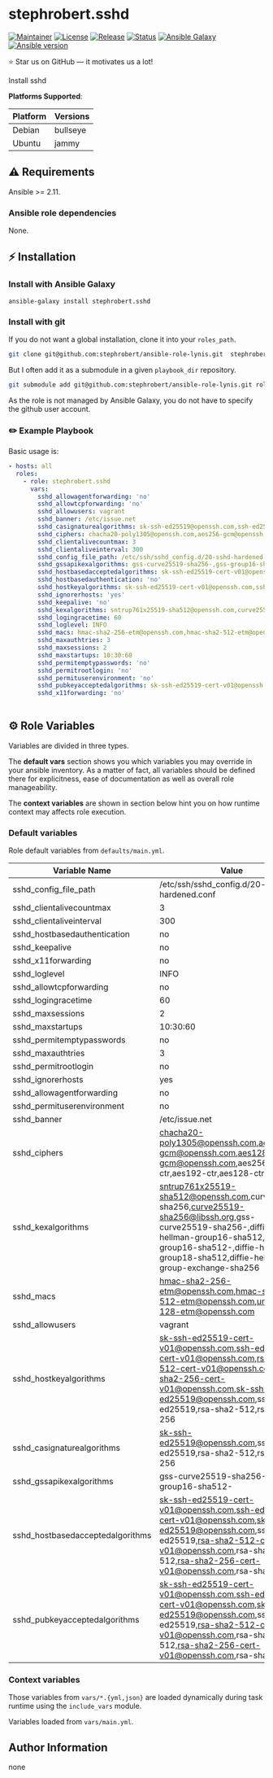 # stephrobert.sshd

[![Maintainer](https://img.shields.io/badge/maintained%20by-stephrobert-e00000?style=flat-square)](https://github.com/stephrobert)
[![License](https://img.shields.io/github/license/stephrobert/ansible-role-lynis?style=flat-square)](https://github.com/stephrobert/ansible-role-lynis/blob/main/LICENSE)
[![Release](https://img.shields.io/github/v/release/stephrobert/ansible-role-lynis?style=flat-square)](https://github.com/stephrobert/ansible-role-lynis/releases)
[![Status](https://img.shields.io/github/workflow/status/stephrobert/ansible-role-lynis/Ansible%20Molecule?style=flat-square&label=tests)](https://github.com/stephrobert/ansible-role-lynis/actions?query=workflow%3A%22Ansible+Molecule%22)
[![Ansible Galaxy](https://img.shields.io/badge/ansible-galaxy-black.svg?style=flat-square&logo=ansible)](https://galaxy.ansible.com/stephrobert/sshd)[![Ansible version](https://img.shields.io/badge/ansible-%3E%3D2.10-black.svg?style=flat-square&logo=ansible)](https://github.com/ansible/ansible)

⭐ Star us on GitHub — it motivates us a lot!

Install sshd

**Platforms Supported**:

| Platform | Versions |
|----------|----------|
| Debian | bullseye |
| Ubuntu | jammy |

## ⚠️ Requirements

Ansible >= 2.11.

### Ansible role dependencies

None.

## ⚡ Installation

### Install with Ansible Galaxy

```shell
ansible-galaxy install stephrobert.sshd
```

### Install with git

If you do not want a global installation, clone it into your `roles_path`.

```bash
git clone git@github.com:stephrobert/ansible-role-lynis.git  stephrobert.sshd
```

But I often add it as a submodule in a given `playbook_dir` repository.

```bash
git submodule add git@github.com:stephrobert/ansible-role-lynis.git roles/stephrobert.sshd
```

As the role is not managed by Ansible Galaxy, you do not have to specify the
github user account.

### ✏️ Example Playbook

Basic usage is:

```yaml
- hosts: all
  roles:
    - role: stephrobert.sshd
      vars:
        sshd_allowagentforwarding: 'no'
        sshd_allowtcpforwarding: 'no'
        sshd_allowusers: vagrant
        sshd_banner: /etc/issue.net
        sshd_casignaturealgorithms: sk-ssh-ed25519@openssh.com,ssh-ed25519,rsa-sha2-512,rsa-sha2-256
        sshd_ciphers: chacha20-poly1305@openssh.com,aes256-gcm@openssh.com,aes128-gcm@openssh.com,aes256-ctr,aes192-ctr,aes128-ctr
        sshd_clientalivecountmax: 3
        sshd_clientaliveinterval: 300
        sshd_config_file_path: /etc/ssh/sshd_config.d/20-sshd-hardened.conf
        sshd_gssapikexalgorithms: gss-curve25519-sha256-,gss-group16-sha512-
        sshd_hostbasedacceptedalgorithms: sk-ssh-ed25519-cert-v01@openssh.com,ssh-ed25519-cert-v01@openssh.com,sk-ssh-ed25519@openssh.com,ssh-ed25519,rsa-sha2-512-cert-v01@openssh.com,rsa-sha2-512,rsa-sha2-256-cert-v01@openssh.com,rsa-sha2-256
        sshd_hostbasedauthentication: 'no'
        sshd_hostkeyalgorithms: sk-ssh-ed25519-cert-v01@openssh.com,ssh-ed25519-cert-v01@openssh.com,rsa-sha2-512-cert-v01@openssh.com,rsa-sha2-256-cert-v01@openssh.com,sk-ssh-ed25519@openssh.com,ssh-ed25519,rsa-sha2-512,rsa-sha2-256
        sshd_ignorerhosts: 'yes'
        sshd_keepalive: 'no'
        sshd_kexalgorithms: sntrup761x25519-sha512@openssh.com,curve25519-sha256,curve25519-sha256@libssh.org,gss-curve25519-sha256-,diffie-hellman-group16-sha512,gss-group16-sha512-,diffie-hellman-group18-sha512,diffie-hellman-group-exchange-sha256
        sshd_logingracetime: 60
        sshd_loglevel: INFO
        sshd_macs: hmac-sha2-256-etm@openssh.com,hmac-sha2-512-etm@openssh.com,umac-128-etm@openssh.com
        sshd_maxauthtries: 3
        sshd_maxsessions: 2
        sshd_maxstartups: 10:30:60
        sshd_permitemptypasswords: 'no'
        sshd_permitrootlogin: 'no'
        sshd_permituserenvironment: 'no'
        sshd_pubkeyacceptedalgorithms: sk-ssh-ed25519-cert-v01@openssh.com,ssh-ed25519-cert-v01@openssh.com,sk-ssh-ed25519@openssh.com,ssh-ed25519,rsa-sha2-512-cert-v01@openssh.com,rsa-sha2-512,rsa-sha2-256-cert-v01@openssh.com,rsa-sha2-256
        sshd_x11forwarding: 'no'
        
```

## ⚙️ Role Variables

Variables are divided in three types.

The **default vars** section shows you which variables you may
override in your ansible inventory. As a matter of fact, all variables should
be defined there for explicitness, ease of documentation as well as overall
role manageability.

The **context variables** are shown in section below hint you
on how runtime context may affects role execution.

### Default variables
Role default variables from `defaults/main.yml`.

| Variable Name | Value |
|---------------|-------|
| sshd_config_file_path | /etc/ssh/sshd_config.d/20-sshd-hardened.conf |
| sshd_clientalivecountmax | 3 |
| sshd_clientaliveinterval | 300 |
| sshd_hostbasedauthentication | no |
| sshd_keepalive | no |
| sshd_x11forwarding | no |
| sshd_loglevel | INFO |
| sshd_allowtcpforwarding | no |
| sshd_logingracetime | 60 |
| sshd_maxsessions | 2 |
| sshd_maxstartups | 10:30:60 |
| sshd_permitemptypasswords | no |
| sshd_maxauthtries | 3 |
| sshd_permitrootlogin | no |
| sshd_ignorerhosts | yes |
| sshd_allowagentforwarding | no |
| sshd_permituserenvironment | no |
| sshd_banner | /etc/issue.net |
| sshd_ciphers | chacha20-poly1305@openssh.com,aes256-gcm@openssh.com,aes128-gcm@openssh.com,aes256-ctr,aes192-ctr,aes128-ctr |
| sshd_kexalgorithms | sntrup761x25519-sha512@openssh.com,curve25519-sha256,curve25519-sha256@libssh.org,gss-curve25519-sha256-,diffie-hellman-group16-sha512,gss-group16-sha512-,diffie-hellman-group18-sha512,diffie-hellman-group-exchange-sha256 |
| sshd_macs | hmac-sha2-256-etm@openssh.com,hmac-sha2-512-etm@openssh.com,umac-128-etm@openssh.com |
| sshd_allowusers | vagrant |
| sshd_hostkeyalgorithms | sk-ssh-ed25519-cert-v01@openssh.com,ssh-ed25519-cert-v01@openssh.com,rsa-sha2-512-cert-v01@openssh.com,rsa-sha2-256-cert-v01@openssh.com,sk-ssh-ed25519@openssh.com,ssh-ed25519,rsa-sha2-512,rsa-sha2-256 |
| sshd_casignaturealgorithms | sk-ssh-ed25519@openssh.com,ssh-ed25519,rsa-sha2-512,rsa-sha2-256 |
| sshd_gssapikexalgorithms | gss-curve25519-sha256-,gss-group16-sha512- |
| sshd_hostbasedacceptedalgorithms | sk-ssh-ed25519-cert-v01@openssh.com,ssh-ed25519-cert-v01@openssh.com,sk-ssh-ed25519@openssh.com,ssh-ed25519,rsa-sha2-512-cert-v01@openssh.com,rsa-sha2-512,rsa-sha2-256-cert-v01@openssh.com,rsa-sha2-256 |
| sshd_pubkeyacceptedalgorithms | sk-ssh-ed25519-cert-v01@openssh.com,ssh-ed25519-cert-v01@openssh.com,sk-ssh-ed25519@openssh.com,ssh-ed25519,rsa-sha2-512-cert-v01@openssh.com,rsa-sha2-512,rsa-sha2-256-cert-v01@openssh.com,rsa-sha2-256 |

### Context variables

Those variables from `vars/*.{yml,json}` are loaded dynamically during task
runtime using the `include_vars` module.

Variables loaded from `vars/main.yml`.




## Author Information

none